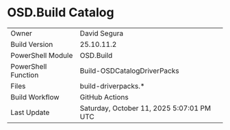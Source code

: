 ﻿# OSD.Build Catalog

| | |
|-|-|
| Owner | David Segura |
| Build Version | 25.10.11.2 |
| PowerShell Module | OSD.Build |
| PowerShell Function | Build-OSDCatalogDriverPacks |
| Files | build-driverpacks.* |
| Build Workflow | GitHub Actions |
| Last Update | Saturday, October 11, 2025 5:07:01 PM UTC |
